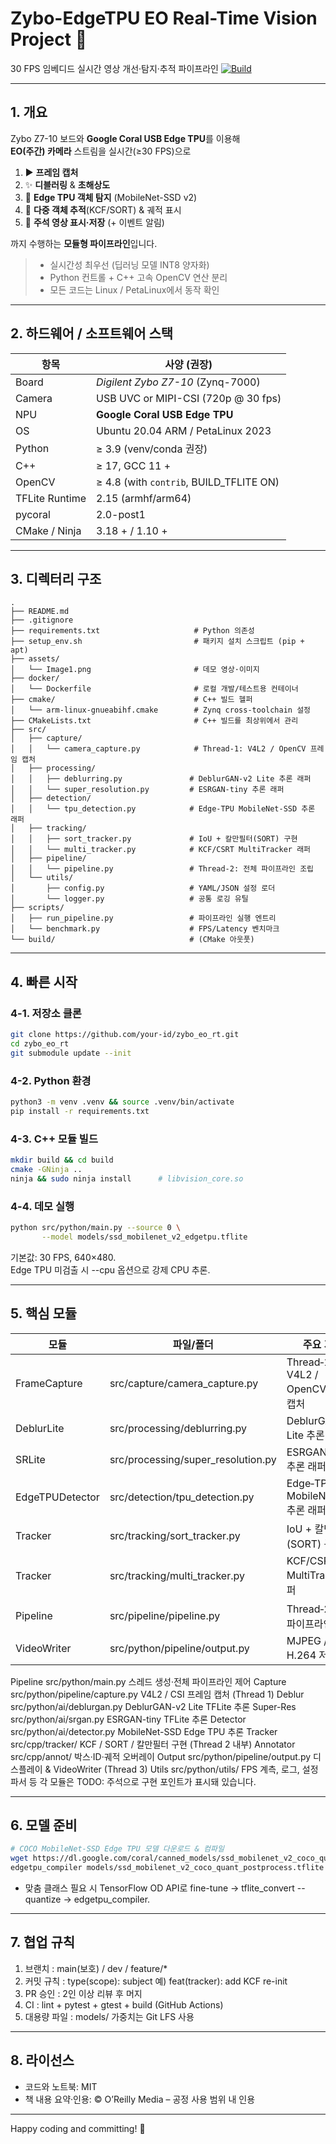 # Zybo-EdgeTPU **EO Real-Time Vision** Project 🚀  
30 FPS 임베디드 실시간 영상 개선·탐지·추적 파이프라인
[![Build](https://img.shields.io/github/actions/workflow/status/your-id/zybo_eo_rt/build.yml?branch=main)](../../actions)

---

## 1. 개요
Zybo Z7-10 보드와 **Google Coral USB Edge TPU**를 이용해  
**EO(주간) 카메라** 스트림을 실시간(≥30 FPS)으로  

1. ▶️ **프레임 캡처**  
2. ✨ **디블러링** & **초해상도**  
3. 🎯 **Edge TPU 객체 탐지** (MobileNet-SSD v2)  
4. 📍 **다중 객체 추적**(KCF/SORT) & 궤적 표시  
5. 💾 **주석 영상 표시·저장** (+ 이벤트 알림)  

까지 수행하는 **모듈형 파이프라인**입니다.

> - 실시간성 최우선 (딥러닝 모델 INT8 양자화)  
> - Python 컨트롤 + C++ 고속 OpenCV 연산 분리  
> - 모든 코드는 Linux / PetaLinux에서 동작 확인

---

## 2. 하드웨어 / 소프트웨어 스택
| 항목            | 사양 (권장)                       |
|-----------------|-----------------------------------|
| Board          | *Digilent Zybo Z7-10* (Zynq-7000) |
| Camera         | USB UVC or MIPI-CSI (720p @ 30 fps) |
| NPU            | **Google Coral USB Edge TPU**      |
| OS             | Ubuntu 20.04 ARM / PetaLinux 2023 |
| Python         | ≥ 3.9 (venv/conda 권장)           |
| C++            | ≥ 17,  GCC 11 +                    |
| OpenCV         | ≥ 4.8 (with `contrib`, BUILD_TFLITE ON) |
| TFLite Runtime | 2.15 (armhf/arm64)                |
| pycoral        | 2.0-post1                         |
| CMake / Ninja  | 3.18 + / 1.10 +                   |

---

## 3. 디렉터리 구조
``` text
.
├── README.md
├── .gitignore
├── requirements.txt                     # Python 의존성
├── setup_env.sh                         # 패키지 설치 스크립트 (pip + apt)
├── assets/
│   └── Image1.png                       # 데모 영상·이미지
├── docker/
│   └── Dockerfile                       # 로컬 개발/테스트용 컨테이너
├── cmake/                               # C++ 빌드 헬퍼
│   └── arm-linux-gnueabihf.cmake        # Zynq cross‑toolchain 설정
├── CMakeLists.txt                       # C++ 빌드를 최상위에서 관리
├── src/
│   ├── capture/
│   │   └── camera_capture.py            # Thread‑1: V4L2 / OpenCV 프레임 캡처
│   ├── processing/
│   │   ├── deblurring.py               # DeblurGAN‑v2 Lite 추론 래퍼
│   │   └── super_resolution.py         # ESRGAN‑tiny 추론 래퍼
│   ├── detection/
│   │   └── tpu_detection.py            # Edge‑TPU MobileNet‑SSD 추론 래퍼
│   ├── tracking/
│   │   ├── sort_tracker.py             # IoU + 칼만필터(SORT) 구현
│   │   └── multi_tracker.py            # KCF/CSRT MultiTracker 래퍼
│   ├── pipeline/
│   │   └── pipeline.py                 # Thread‑2: 전체 파이프라인 조립
│   └── utils/
│       ├── config.py                   # YAML/JSON 설정 로더
│       └── logger.py                   # 공통 로깅 유틸
├── scripts/
│   ├── run_pipeline.py                 # 파이프라인 실행 엔트리
│   └── benchmark.py                    # FPS/Latency 벤치마크
└── build/                              # (CMake 아웃풋)
```

---

## 4. 빠른 시작

### 4-1. 저장소 클론
```bash
git clone https://github.com/your-id/zybo_eo_rt.git
cd zybo_eo_rt
git submodule update --init
```

### 4-2. Python 환경
```bash
python3 -m venv .venv && source .venv/bin/activate
pip install -r requirements.txt
```

### 4-3. C++ 모듈 빌드
```bash
mkdir build && cd build
cmake -GNinja ..
ninja && sudo ninja install      # libvision_core.so
```

### 4-4. 데모 실행
```bash
python src/python/main.py --source 0 \
       --model models/ssd_mobilenet_v2_edgetpu.tflite
```

기본값: 30 FPS, 640×480. \
Edge TPU 미검출 시 --cpu 옵션으로 강제 CPU 추론.

---

## 5. 핵심 모듈
| 모듈             | 파일/폴더                        | 주요 기능                       |
| ---------------- | -------------------------------- | ------------------------------  |
| FrameCapture     | src/capture/camera_capture.py    | Thread‑1: V4L2 / OpenCV 프레임 캡처       |
| DeblurLite       | src/processing/deblurring.py       | DeblurGAN‑v2 Lite 추론 래퍼               |
| SRLite           | src/processing/super_resolution.py           | ESRGAN‑tiny 추론 래퍼                     |
| EdgeTPUDetector  | src/detection/tpu_detection.py        | Edge‑TPU MobileNet‑SSD 추론 래퍼                |
| Tracker          | src/tracking/sort_tracker.py                 | IoU + 칼만필터(SORT) 구현                  |
| Tracker          | src/tracking/multi_tracker.py                 | KCF/CSRT MultiTracker 래퍼                  |
| Pipeline         | src/pipeline/pipeline.py                   | Thread‑2: 전체 파이프라인 조립         |
| VideoWriter      | src/python/pipeline/output.py    | MJPEG / H.264 저장               |

Pipeline	src/python/main.py	스레드 생성·전체 파이프라인 제어
Capture	src/python/pipeline/capture.py	V4L2 / CSI 프레임 캡처 (Thread 1)
Deblur	src/python/ai/deblurgan.py	DeblurGAN-v2 Lite TFLite 추론
Super-Res	src/python/ai/srgan.py	ESRGAN-tiny TFLite 추론
Detector	src/python/ai/detector.py	MobileNet-SSD Edge TPU 추론
Tracker	src/cpp/tracker/	KCF / SORT / 칼만필터 구현 (Thread 2 내부)
Annotator	src/cpp/annot/	박스·ID·궤적 오버레이
Output	src/python/pipeline/output.py	디스플레이 & VideoWriter (Thread 3)
Utils	src/python/utils/	FPS 계측, 로그, 설정 파서 등
각 모듈은 TODO: 주석으로 구현 포인트가 표시돼 있습니다.

---

## 6. 모델 준비
```bash
# COCO MobileNet-SSD Edge TPU 모델 다운로드 & 컴파일
wget https://dl.google.com/coral/canned_models/ssd_mobilenet_v2_coco_quant_postprocess.tflite -P models
edgetpu_compiler models/ssd_mobilenet_v2_coco_quant_postprocess.tflite
```

- 맞춤 클래스 필요 시 TensorFlow OD API로 fine-tune → tflite_convert --quantize → edgetpu_compiler.

---

## 7. 협업 규칙

1. 브랜치 : main(보호) / dev / feature/*
2. 커밋 규칙 : type(scope): subject 예) feat(tracker): add KCF re-init
3. PR 승인 : 2인 이상 리뷰 후 머지
4. CI : lint + pytest + gtest + build (GitHub Actions)
5. 대용량 파일 : models/ 가중치는 Git LFS 사용

---

## 8. 라이선스

- 코드와 노트북: MIT
- 책 내용 요약·인용: © O’Reilly Media – 공정 사용 범위 내 인용

---

Happy coding and committing! 🚀
